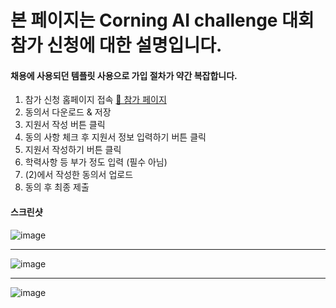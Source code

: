 # 본 페이지는 Corning AI challenge 대회 참가 신청에 대한 설명입니다.

#### 채용에 사용되던 템플릿 사용으로 가입 절차가 약간 복잡합니다. 


1. 참가 신청 홈페이지 접속 [🔗 참가 페이지](https://recruit.incruit.com/corning/job/2310100017)
2. 동의서 다운로드 & 저장
3. 지원서 작성 버튼 클릭
4. 동의 사항 체크 후 지원서 정보 입력하기 버튼 클릭
5. 지원서 작성하기 버튼 클릭
6. 학력사항 등 부가 정도 입력 (필수 아님)
7. (2)에서 작성한 동의서 업로드
8. 동의 후 최종 제출



#### 스크린샷

![image](https://github.com/CORNING-AI-CHALLENGE/signup/assets/146830948/004ad319-af75-4dc9-8797-d3058dfaf6a0)

--------
![image](https://github.com/CORNING-AI-CHALLENGE/signup/assets/146830948/bf981392-3b4a-46c1-a0e3-7649611d9618)

--------
![image](https://github.com/CORNING-AI-CHALLENGE/signup/assets/146830948/8c08895b-ec97-4278-8dfd-be75cd9e8e7c)

